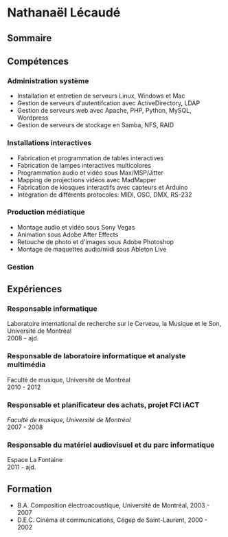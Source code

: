 # Nathanaël Lécaudé

## Sommaire

## Compétences

### Administration système
- Installation et entretien de serveurs Linux, Windows et Mac
- Gestion de serveurs d'autentifcation avec ActiveDirectory, LDAP
- Gestion de serveurs web avec Apache, PHP, Python, MySQL, Wordpress
- Gestion de serveurs de stockage en Samba, NFS, RAID

### Installations interactives
- Fabrication et programmation de tables interactives
- Fabrication de lampes interactives multicolores
- Programmation audio et vidéo sous Max/MSP/Jitter
- Mapping de projections vidéos avec MadMapper
- Fabrication de kiosques interactifs avec capteurs et Arduino
- Intégration de différents protocoles: MIDI, OSC, DMX, RS-232

### Production médiatique
- Montage audio et vidéo sous Sony Vegas
- Animation sous Adobe After Effects
- Retouche de photo et d'images sous Adobe Photoshop
- Montage de maquettes audio/midi sous Ableton Live

### Gestion

## Expériences

### Responsable informatique
Laboratoire international de recherche sur le Cerveau, la Musique et le Son, Université de Montréal  
2008 - ajd.

### Responsable de laboratoire informatique et analyste multimédia
Faculté de musique, Université de Montréal  
2010 - 2012

### Responsable et planificateur des achats, projet FCI iACT
*Faculté de musique, Université de Montréal*  
2007 - 2008

### Responsable du matériel audiovisuel et du parc informatique
Espace La Fontaine  
2011 - ajd.

## Formation

- B.A. Composition électroacoustique, Université de Montréal, 2003 - 2007
- D.E.C. Cinéma et communications, Cégep de Saint-Laurent, 2000 - 2002